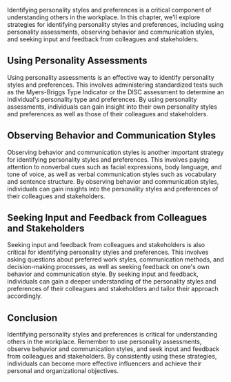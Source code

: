 
Identifying personality styles and preferences is a critical component of understanding others in the workplace. In this chapter, we'll explore strategies for identifying personality styles and preferences, including using personality assessments, observing behavior and communication styles, and seeking input and feedback from colleagues and stakeholders.

Using Personality Assessments
-----------------------------

Using personality assessments is an effective way to identify personality styles and preferences. This involves administering standardized tests such as the Myers-Briggs Type Indicator or the DISC assessment to determine an individual's personality type and preferences. By using personality assessments, individuals can gain insight into their own personality styles and preferences as well as those of their colleagues and stakeholders.

Observing Behavior and Communication Styles
-------------------------------------------

Observing behavior and communication styles is another important strategy for identifying personality styles and preferences. This involves paying attention to nonverbal cues such as facial expressions, body language, and tone of voice, as well as verbal communication styles such as vocabulary and sentence structure. By observing behavior and communication styles, individuals can gain insights into the personality styles and preferences of their colleagues and stakeholders.

Seeking Input and Feedback from Colleagues and Stakeholders
-----------------------------------------------------------

Seeking input and feedback from colleagues and stakeholders is also critical for identifying personality styles and preferences. This involves asking questions about preferred work styles, communication methods, and decision-making processes, as well as seeking feedback on one's own behavior and communication style. By seeking input and feedback, individuals can gain a deeper understanding of the personality styles and preferences of their colleagues and stakeholders and tailor their approach accordingly.

Conclusion
----------

Identifying personality styles and preferences is critical for understanding others in the workplace. Remember to use personality assessments, observe behavior and communication styles, and seek input and feedback from colleagues and stakeholders. By consistently using these strategies, individuals can become more effective influencers and achieve their personal and organizational objectives.
